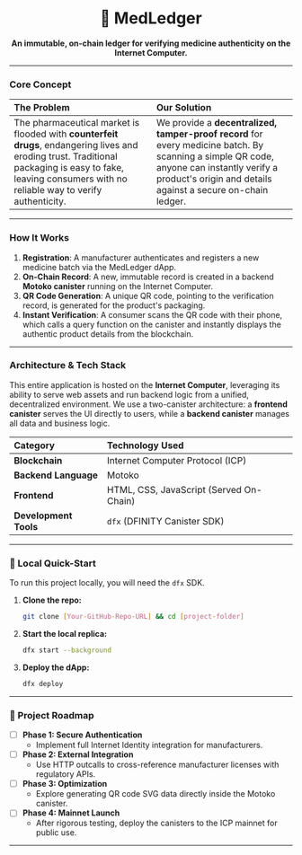 <div align="center">

# 💊 MedLedger

**An immutable, on-chain ledger for verifying medicine authenticity on the Internet Computer.**

</div>

---

### Core Concept

| The Problem | Our Solution |
| :--- | :--- |
| The pharmaceutical market is flooded with **counterfeit drugs**, endangering lives and eroding trust. Traditional packaging is easy to fake, leaving consumers with no reliable way to verify authenticity. | We provide a **decentralized, tamper-proof record** for every medicine batch. By scanning a simple QR code, anyone can instantly verify a product's origin and details against a secure on-chain ledger. |

---

### How It Works

1.  **Registration**: A manufacturer authenticates and registers a new medicine batch via the MedLedger dApp.
2.  **On-Chain Record**: A new, immutable record is created in a backend **Motoko canister** running on the Internet Computer.
3.  **QR Code Generation**: A unique QR code, pointing to the verification record, is generated for the product's packaging.
4.  **Instant Verification**: A consumer scans the QR code with their phone, which calls a query function on the canister and instantly displays the authentic product details from the blockchain.

---

### Architecture & Tech Stack

This entire application is hosted on the **Internet Computer**, leveraging its ability to serve web assets and run backend logic from a unified, decentralized environment. We use a two-canister architecture: a **frontend canister** serves the UI directly to users, while a **backend canister** manages all data and business logic.

| Category | Technology Used |
| :--- | :--- |
| **Blockchain** | Internet Computer Protocol (ICP) |
| **Backend Language** | Motoko |
| **Frontend** | HTML, CSS, JavaScript (Served On-Chain) |
| **Development Tools** | `dfx` (DFINITY Canister SDK) |

---

### 🚀 Local Quick-Start

To run this project locally, you will need the `dfx` SDK.

1.  **Clone the repo:**
    ```bash
    git clone [Your-GitHub-Repo-URL] && cd [project-folder]
    ```
2.  **Start the local replica:**
    ```bash
    dfx start --background
    ```
3.  **Deploy the dApp:**
    ```bash
    dfx deploy
    ```
---

### 🌱 Project Roadmap

- [ ] **Phase 1: Secure Authentication**
    - Implement full Internet Identity integration for manufacturers.
- [ ] **Phase 2: External Integration**
    - Use HTTP outcalls to cross-reference manufacturer licenses with regulatory APIs.
- [ ] **Phase 3: Optimization**
    - Explore generating QR code SVG data directly inside the Motoko canister.
- [ ] **Phase 4: Mainnet Launch**
    - After rigorous testing, deploy the canisters to the ICP mainnet for public use.

---

